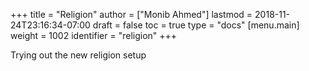 +++
title = "Religion"
author = ["Monib Ahmed"]
lastmod = 2018-11-24T23:16:34-07:00
draft = false
toc = true
type = "docs"
[menu.main]
  weight = 1002
  identifier = "religion"
+++

Trying out the new religion setup
